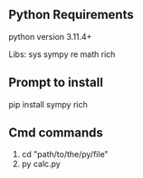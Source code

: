 ## Python Requirements
python version 3.11.4+

Libs:
sys
sympy
re
math
rich

## Prompt to install
pip install sympy rich 


## Cmd commands
1. cd "path/to/the/py/file"
2. py calc.py
